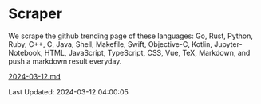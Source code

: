 # Scraper

We scrape the github trending page of these languages: Go, Rust, Python, Ruby, C++, C, Java, Shell, Makefile, Swift, Objective-C, Kotlin, Jupyter-Notebook, HTML, JavaScript, TypeScript, CSS, Vue, TeX, Markdown, and push a markdown result everyday.

[2024-03-12.md](https://github.com/yangwenmai/github-trending-backup/blob/master/2024-03-12.md)

Last Updated: 2024-03-12 04:00:05
